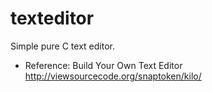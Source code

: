 # texteditor

Simple pure C text editor. 

- Reference: Build Your Own Text Editor http://viewsourcecode.org/snaptoken/kilo/
